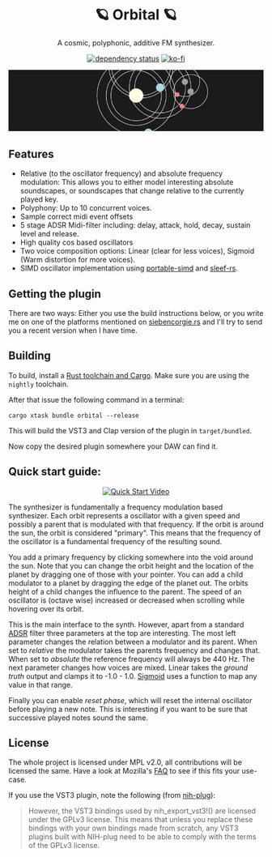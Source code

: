 <div align="center">

# 🪐 Orbital 🪐

A cosmic, polyphonic, additive FM synthesizer. 

[![dependency status](https://deps.rs/repo/gitlab/tendsinmende/orbital/status.svg)](https://deps.rs/repo/gitlab/tendsinmende/orbital)
[![ko-fi](https://ko-fi.com/img/githubbutton_sm.svg)](https://ko-fi.com/L3L3F09W2)

![Banner](res/banner.gif "Orbital")
</div>

## Features
- Relative (to the oscillator frequency) and absolute frequency modulation: This allows you to either model interesting absolute soundscapes, or soundscapes that change relative to the currently played key.
- Polyphony: Up to 10 concurrent voices.
- Sample correct midi event offsets
- 5 stage ADSR Midi-filter including: delay, attack, hold, decay, sustain level and release.
- High quality cos based oscillators
- Two voice composition options: Linear (clear for less voices), Sigmoid (Warm distortion for more voices).
- SIMD oscillator implementation using [portable-simd](https://github.com/rust-lang/portable-simd) and [sleef-rs](https://crates.io/crates/sleef).

## Getting the plugin

There are two ways: Either you use the build instructions below, or you write me on one of the platforms mentioned on [siebencorgie.rs](https://siebencorgie.rs) and I'll try to send you a recent version when I have time.

## Building 
To build, install a [Rust toolchain and Cargo](https://www.rust-lang.org/). Make sure you are using the `nightly` toolchain.

After that issue the following command in a terminal:
``` shell
cargo xtask bundle orbital --release
```

This will build the VST3 and Clap version of the plugin in `target/bundled`.

Now copy the desired plugin somewhere your DAW can find it.

## Quick start guide:

<div align="center">


[![Quick Start Video](https://img.youtube.com/vi/KKwYsVGxOgs/0.jpg)](http://www.youtube.com/watch?v=KKwYsVGxOgs)


</div>

The synthesizer is fundamentally a frequency modulation based synthesizer. Each orbit represents a oscillator with a given speed and possibly a parent that is modulated with that frequency. If the orbit is around the sun, the orbit is considered "primary". This means that the frequency of the oscillator is a fundamental frequency of the resulting sound.

You add a primary frequency by clicking somewhere into the void around the sun. Note that you can change the orbit height and the location of the planet by dragging one of those with your pointer.
You can add a child modulator to a planet by dragging the edge of the planet out. The orbits height of a child changes the influence to the parent.
The speed of an oscillator is (octave wise) increased or decreased when scrolling while hovering over its orbit.

This is the main interface to the synth. However, apart from a standard [ADSR](https://www.wikiaudio.org/adsr-envelope/) filter three parameters at the top are interesting. The most left parameter changes the relation between a modulator and its parent. When set to *relative* the modulator takes the parents frequency and changes that. When set to *absolute* the reference frequency will always be 440 Hz.
The next parameter changes how voices are mixed. Linear takes the *ground truth* output and clamps it to -1.0 - 1.0. [Sigmoid](https://en.wikipedia.org/wiki/Sigmoid_function) uses a function to map any value in that range.

Finally you can enable *reset phase*, which will reset the internal oscillator before playing a new note. This is interesting if you want to be sure that successive played notes sound the same.

## License

The whole project is licensed under MPL v2.0, all contributions will be licensed the same. Have a look at Mozilla's [FAQ](https://www.mozilla.org/en-US/MPL/2.0/FAQ/) to see if this fits your use-case.

If you use the VST3 plugin, note the following (from [nih-plug](https://github.com/robbert-vdh/nih-plug)):

> However, the VST3 bindings used by nih_export_vst3!() are licensed under the GPLv3 license. This means that unless you replace these bindings with your own bindings made from scratch, any VST3 plugins built with NIH-plug need to be able to comply with the terms of the GPLv3 license.


